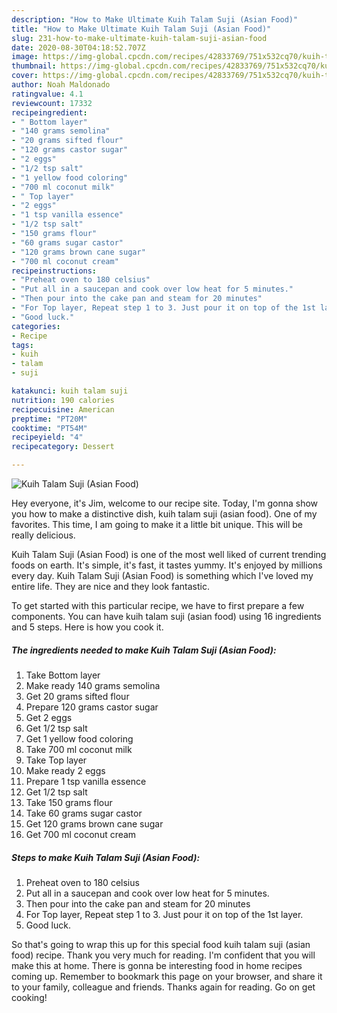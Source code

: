 ```yaml
---
description: "How to Make Ultimate Kuih Talam Suji (Asian Food)"
title: "How to Make Ultimate Kuih Talam Suji (Asian Food)"
slug: 231-how-to-make-ultimate-kuih-talam-suji-asian-food
date: 2020-08-30T04:18:52.707Z
image: https://img-global.cpcdn.com/recipes/42833769/751x532cq70/kuih-talam-suji-asian-food-recipe-main-photo.jpg
thumbnail: https://img-global.cpcdn.com/recipes/42833769/751x532cq70/kuih-talam-suji-asian-food-recipe-main-photo.jpg
cover: https://img-global.cpcdn.com/recipes/42833769/751x532cq70/kuih-talam-suji-asian-food-recipe-main-photo.jpg
author: Noah Maldonado
ratingvalue: 4.1
reviewcount: 17332
recipeingredient:
- " Bottom layer"
- "140 grams semolina"
- "20 grams sifted flour"
- "120 grams castor sugar"
- "2 eggs"
- "1/2 tsp salt"
- "1 yellow food coloring"
- "700 ml coconut milk"
- " Top layer"
- "2 eggs"
- "1 tsp vanilla essence"
- "1/2 tsp salt"
- "150 grams flour"
- "60 grams sugar castor"
- "120 grams brown cane sugar"
- "700 ml coconut cream"
recipeinstructions:
- "Preheat oven to 180 celsius"
- "Put all in a saucepan and cook over low heat for 5 minutes."
- "Then pour into the cake pan and steam for 20 minutes"
- "For Top layer, Repeat step 1 to 3. Just pour it on top of the 1st layer."
- "Good luck."
categories:
- Recipe
tags:
- kuih
- talam
- suji

katakunci: kuih talam suji 
nutrition: 190 calories
recipecuisine: American
preptime: "PT20M"
cooktime: "PT54M"
recipeyield: "4"
recipecategory: Dessert

---
```



![Kuih Talam Suji (Asian Food)](https://img-global.cpcdn.com/recipes/42833769/751x532cq70/kuih-talam-suji-asian-food-recipe-main-photo.jpg)

Hey everyone, it's Jim, welcome to our recipe site. Today, I'm gonna show you how to make a distinctive dish, kuih talam suji (asian food). One of my favorites. This time, I am going to make it a little bit unique. This will be really delicious.



Kuih Talam Suji (Asian Food) is one of the most well liked of current trending foods on earth. It's simple, it's fast, it tastes yummy. It's enjoyed by millions every day. Kuih Talam Suji (Asian Food) is something which I've loved my entire life. They are nice and they look fantastic.


To get started with this particular recipe, we have to first prepare a few components. You can have kuih talam suji (asian food) using 16 ingredients and 5 steps. Here is how you cook it.

<!--inarticleads1-->

##### The ingredients needed to make Kuih Talam Suji (Asian Food):

1. Take  Bottom layer
1. Make ready 140 grams semolina
1. Get 20 grams sifted flour
1. Prepare 120 grams castor sugar
1. Get 2 eggs
1. Get 1/2 tsp salt
1. Get 1 yellow food coloring
1. Take 700 ml coconut milk
1. Take  Top layer
1. Make ready 2 eggs
1. Prepare 1 tsp vanilla essence
1. Get 1/2 tsp salt
1. Take 150 grams flour
1. Take 60 grams sugar castor
1. Get 120 grams brown cane sugar
1. Get 700 ml coconut cream




<!--inarticleads2-->

##### Steps to make Kuih Talam Suji (Asian Food):

1. Preheat oven to 180 celsius
1. Put all in a saucepan and cook over low heat for 5 minutes.
1. Then pour into the cake pan and steam for 20 minutes
1. For Top layer, Repeat step 1 to 3. Just pour it on top of the 1st layer.
1. Good luck.




So that's going to wrap this up for this special food kuih talam suji (asian food) recipe. Thank you very much for reading. I'm confident that you will make this at home. There is gonna be interesting food in home recipes coming up. Remember to bookmark this page on your browser, and share it to your family, colleague and friends. Thanks again for reading. Go on get cooking!
